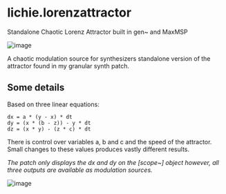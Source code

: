 # lichie.lorenzattractor
Standalone Chaotic Lorenz Attractor built in gen~ and MaxMSP 

![image](https://user-images.githubusercontent.com/77128423/124222029-d5e17800-daf8-11eb-84be-57e05103cb75.png)

A chaotic modulation source for synthesizers
standalone version of the attractor found in my granular synth patch.

## Some details

Based on three linear equations: 

```
dx = a * (y - x) * dt
dy = (x * (b - z)) - y * dt
dz = (x * y) - (z * c) * dt
```

There is control over variables a, b and c and the speed of the attractor. Small changes to these values produces vastly different results. 

*The patch only displays the dx and dy on the [scope~] object however, all three outputs are available as modulation sources.*

![image](https://user-images.githubusercontent.com/77128423/124221437-b269fd80-daf7-11eb-9866-a40718998b69.png)

